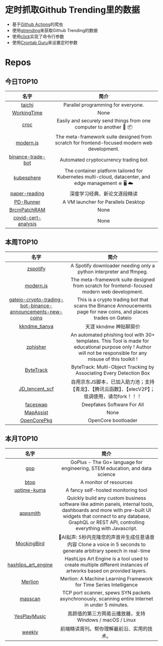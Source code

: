 # 定时抓取Github Trending里的数据
* 基于[Github Actions](https://docs.github.com/en/actions)的爬虫
* 使用[gtrending](https://github.com/hedythedev/gtrending)来获取Github Trending的数据
* 使用[click](https://github.com/pallets/click)实现了命令行参数
* 使用[Crontab Guru](https://crontab.guru/)来设置定时参数

# Repos
## 今日TOP10 
<!-- START OF DAILY_TOP10_REPOS -->
| 名字 | 简介 |
| :----: | :----: |
| [taichi](https://github.com/taichi-dev/taichi) | Parallel programming for everyone. |
| [WorkingTime](https://github.com/WorkerLivesMatter/WorkingTime) | None |
| [croc](https://github.com/schollz/croc) | Easily and securely send things from one computer to another 🐊 📦 |
| [modern.js](https://github.com/modern-js-dev/modern.js) | The meta-framework suite designed from scratch for frontend-focused modern web development. |
| [binance-trade-bot](https://github.com/edeng23/binance-trade-bot) | Automated cryptocurrency trading bot |
| [kubesphere](https://github.com/kubesphere/kubesphere) | The container platform tailored for Kubernetes multi-cloud, datacenter, and edge management ⎈ 🖥 ☁️ |
| [paper-reading](https://github.com/mli/paper-reading) | 深度学习经典、新论文逐段精读 |
| [PD-Runner](https://github.com/lihaoyun6/PD-Runner) | A VM launcher for Parallels Desktop |
| [BrcmPatchRAM](https://github.com/acidanthera/BrcmPatchRAM) | None |
| [covid-cert-analysis](https://github.com/denysvitali/covid-cert-analysis) | None |
<!-- END OF DAILY_TOP10_REPOS -->

## 本周TOP10
<!-- START OF WEEKLY_TOP10_REPOS -->
| 名字 | 简介 |
| :----: | :----: |
| [zspotify](https://github.com/Footsiefat/zspotify) | A Spotify downloader needing only a python interpreter and ffmpeg. |
| [modern.js](https://github.com/modern-js-dev/modern.js) | The meta-framework suite designed from scratch for frontend-focused modern web development. |
| [gateio-crypto-trading-bot-binance-announcements-new-coins](https://github.com/CyberPunkMetalHead/gateio-crypto-trading-bot-binance-announcements-new-coins) | This is a crypto trading bot that scans the Binance Annoucements page for new coins, and places trades on Gateio |
| [kkndme_tianya](https://github.com/shengcaishizhan/kkndme_tianya) | 天涯 kkndme 神贴聊房价 |
| [zphisher](https://github.com/htr-tech/zphisher) | An automated phishing tool with 30+ templates. This Tool is made for educational purpose only ! Author will not be responsible for any misuse of this toolkit ! |
| [ByteTrack](https://github.com/ifzhang/ByteTrack) | ByteTrack: Multi-Object Tracking by Associating Every Detection Box |
| [JD_tencent_scf](https://github.com/zero205/JD_tencent_scf) | 自用京东JS脚本，已加入助力池；支持【青龙】、【腾讯云函数】、【elecV2P】；低调使用，请勿fork！！！ |
| [faceswap](https://github.com/deepfakes/faceswap) | Deepfakes Software For All |
| [MapAssist](https://github.com/misterokaygo/MapAssist) | None |
| [OpenCorePkg](https://github.com/acidanthera/OpenCorePkg) | OpenCore bootloader |
<!-- END OF WEEKLY_TOP10_REPOS -->

## 本月TOP10
<!-- START OF MONTHLY_TOP10_REPOS -->
| 名字 | 简介 |
| :----: | :----: |
| [gop](https://github.com/goplus/gop) | GoPlus - The Go+ language for engineering, STEM education, and data science |
| [btop](https://github.com/aristocratos/btop) | A monitor of resources |
| [uptime-kuma](https://github.com/louislam/uptime-kuma) | A fancy self-hosted monitoring tool |
| [appsmith](https://github.com/appsmithorg/appsmith) | Quickly build any custom business software like admin panels, internal tools, dashboards and more with pre-built UI widgets that connect to any database, GraphQL or REST API, controlling everything with Javascript. |
| [MockingBird](https://github.com/babysor/MockingBird) | 🚀AI拟声: 5秒内克隆您的声音并生成任意语音内容 Clone a voice in 5 seconds to generate arbitrary speech in real-time |
| [hashlips_art_engine](https://github.com/HashLips/hashlips_art_engine) | HashLips Art Engine is a tool used to create multiple different instances of artworks based on provided layers. |
| [Merlion](https://github.com/salesforce/Merlion) | Merlion: A Machine Learning Framework for Time Series Intelligence |
| [masscan](https://github.com/robertdavidgraham/masscan) | TCP port scanner, spews SYN packets asynchronously, scanning entire Internet in under 5 minutes. |
| [YesPlayMusic](https://github.com/qier222/YesPlayMusic) | 高颜值的第三方网易云播放器，支持 Windows / macOS / Linux |
| [weekly](https://github.com/ascoders/weekly) | 前端精读周刊。帮你理解最前沿、实用的技术。 |
<!-- END OF MONTHLY_TOP10_REPOS -->

